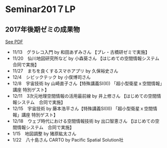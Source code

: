 # Seminar201７LP
## 2017年後期ゼミの成果物
[See PDF](https://github.com/AyameO/Seminar2017LP/issues/1)
* 11/13　グラレコ入門 by 和田あずみさん 【プレ・古橋研ゼミで実施】
* 11/20　仙川地図研究所など by 小森葵さん 【はじめての空間情報システム 合同で実施】
* 11/27　まちを良くするスマホアプリ by 久保裕史さん
* 12/4　シビックテック by 小俣博司さん
* 12/8　宇宙技術 by 山崎直子さん【特殊講義SI(II)) 「超小型衛星ｘ空間情報」講座 特別ゲスト】
* 12/11　3次元地理空間情報の活用最前線 by 井上修さん 【はじめての空間情報システム　合同で実施】
* 12/15　宇宙技術 by 藤本浩平さん【特殊講義SI(II)) 「超小型衛星ｘ空間情報」講座 特別ゲスト】
* 12/18　ウェブ時代における空間情報技術 by 出口智恵さん 【はじめての空間情報システム　合同で実施】
* 1/15　地図調整 by 猪原紘太さん
* 1/22　八十島さん CARTO by Pacific Spatial Solution社
